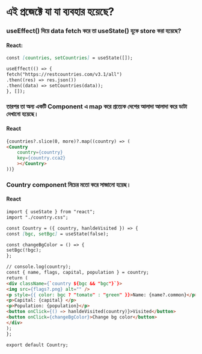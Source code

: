 # এই প্রজেক্টে যা যা ব্যবহার হয়েছে?

### useEffect() দিয়ে data fetch করে তা useState() হুকে ‍store করা হয়েছে?

#### React:

```markdown
const [countries, setCountries] = useState([]);

useEffect(() => {
fetch("https://restcountries.com/v3.1/all")
.then((res) => res.json())
.then((data) => setCountries(data));
}, []);
```

### তারপর তা অন্য একটি Component এ map করে প্রত্যেক দেশের আলাদা আলাদা করে ডাটা দেখানো হয়েছে।

#### React

```markdown
{countries?.slice(0, more)?.map((country) => (
<Country
    country={country}
    key={country.cca2}
    ></Country>
))}
```

### Country component নিচের মতো করে সাজানো হয়েছ।

#### React

```markdown
import { useState } from "react";
import "./country.css";

const Country = ({ country, hanldeVisited }) => {
const [bgc, setBgc] = useState(false);

const changeBgColor = () => {
setBgc(!bgc);
};

// console.log(country);
const { name, flags, capital, population } = country;
return (
<div className={`country ${bgc && "bgc"}`}>
<img src={flags?.png} alt="" />
<p style={{ color: bgc ? "tomato" : "green" }}>Name: {name?.common}</p>
<p>Capital: {capital} </p>
<p>Population: {population}</p>
<button onClick={() => hanldeVisited(country)}>Visited</button>
<button onClick={changeBgColor}>Change bg color</button>
</div>
);
};

export default Country;
```
